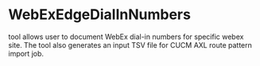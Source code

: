 # WebExEdgeDialInNumbers 
tool allows user to document WebEx dial-in numbers for specific webex site. The tool also generates an input TSV file for CUCM AXL route pattern import job.
